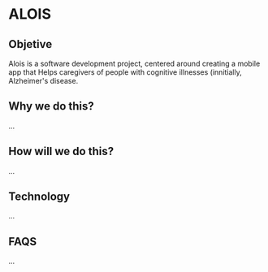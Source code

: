 # ALOIS

## Objetive

Alois is a software development project, centered around creating a mobile app that Helps caregivers of people with cognitive illnesses (innitially, Alzheimer's disease.

## Why we do this?

...

## How will we do this?

...

## Technology

...

## FAQS

...
